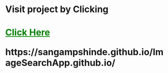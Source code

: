 <h1>Visit project by Clicking<h1>
<a href="https://sangampshinde.github.io/ImageSearchApp.github.io/" target="_blank" style="color:green">Click Here</a>
<p>https://sangampshinde.github.io/ImageSearchApp.github.io/</p>
